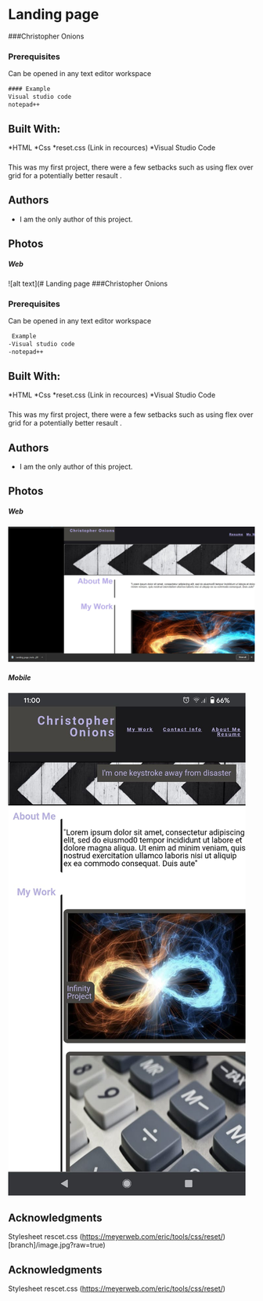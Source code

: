 # Landing page 
###Christopher Onions


### Prerequisites

Can be opened in any text editor workspace

```
#### Example
Visual studio code
notepad++
```

## Built With:

*HTML
*Css
*reset.css (Link in recources)
*Visual Studio Code

### 

This was my first project, there were a few setbacks such as using flex over grid for a potentially better resault . 

## Authors

* I am the only author of this project.

## Photos

##### Web
![alt text](# Landing page 
###Christopher Onions



### Prerequisites

Can be opened in any text editor workspace

```
 Example
-Visual studio code
-notepad++
```

## Built With:

*HTML
*Css
*reset.css (Link in recources)
*Visual Studio Code

### 

This was my first project, there were a few setbacks such as using flex over grid for a potentially better resault . 

## Authors

* I am the only author of this project.

## Photos

##### Web
![404 image missing](./assets/pictures/Landing_page_full_view.jpg "Optional Title")

##### Mobile

![404 image missing](./assets/pictures/Landing_page_mobile_view.jfif "Optional Title")

## Acknowledgments

Stylesheet rescet.css
(https://meyerweb.com/eric/tools/css/reset/)[branch]/image.jpg?raw=true)



## Acknowledgments

Stylesheet rescet.css
(https://meyerweb.com/eric/tools/css/reset/)